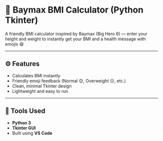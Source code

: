 # 🤖 Baymax BMI Calculator (Python Tkinter)

A friendly BMI calculator inspired by Baymax (Big Hero 6) — enter your height and weight to instantly get your BMI and a health message with emojis 😄

---

## ⚙️ Features
- Calculates BMI instantly  
- Friendly emoji feedback (Normal 😊, Overweight 😐, etc.)  
- Clean, minimal Tkinter design  
- Lightweight and easy to run  

---

## 🧠 Tools Used
- **Python 3**
- **Tkinter GUI**
- Built using **VS Code**

   


